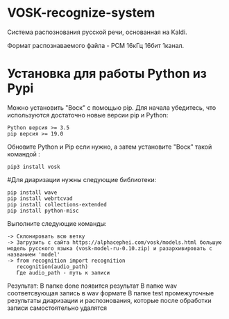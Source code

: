 # VOSK-recognize-system
Система распознования русской речи, основанная на Kaldi.

Формат распознаваемого файла - PCM 16кГц 16бит 1канал.

# Установка для работы Python из Pypi
Можно установить "Воск" с помощью pip. 
Для начала убедитесь, что используются достаточно новые версии pip и Python:

    Python версия >= 3.5
    pip версия >= 19.0

Обновите Python и Pip если нужно, а затем установите "Воск" такой командой :

    pip3 install vosk 

#Для диаризации нужны следующие библиотеки:

	pip install wave
	pip install webrtcvad
	pip install collections-extended
	pip install python-misc

	 
Выполните следующие команды:

	-> Склонировать всю ветку
	-> Загрузить с сайта https://alphacephei.com/vosk/models.html большую модель русского языка (vosk-model-ru-0.10.zip) и разархивировать с названием 'model'
	-> from recognition import recognition
	   recognition(audio_path)
	   Где audio_path - путь к записи

	
Результат:
В папке done появится результат
В папке wav соответсвующая запись в wav формате
В папке test промежуточные результаты диаризации и распознования, которые после обработки записи самостоятельно удалятся


